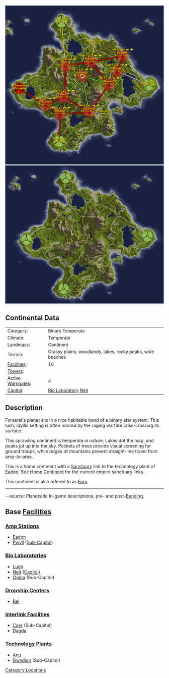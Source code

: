 ![](images/ForseralMap.jpg "fig:ForseralMap.jpg")
![](images/Forseral_Terrain.jpg "fig:Forseral_Terrain.jpg")

## Continental Data

|                                             |                                                                           |
| ------------------------------------------- | ------------------------------------------------------------------------- |
| Category:                                   | Binary Temperate                                                          |
| Climate:                                    | Temperate                                                                 |
| Landmass:                                   | Continent                                                                 |
| Terrain:                                    | Grassy plains, woodlands, lakes, rocky peaks, wide beaches                |
| [Facilities](Facilities.md):     | 10                                                                        |
| [Towers](Tower.md):              |                                                                           |
| Active [Warpgates](Warpgate.md): | 4                                                                         |
| [Capitol](Capitol.md):           | [Bio Laboratory](Bio_Laboratory.md) [Neit](Neit.md) |

## Description

Forseral's planet sits in a nice habitable band of a binary star system.
This lush, idyllic setting is often marred by the raging warfare
criss-crossing its surface.

This sprawling continent is temperate in nature. Lakes dot the map, and
peaks jut up into the sky. Pockets of trees provide visual screening for
ground troops, while ridges of mountains prevent straight-line travel
from area-to-area.

This is a home continent with a [Sanctuary](Sanctuary.md) link
to the technology plant of [Eadon](Eadon.md). See [Home
Continent](Home_Continent.md) for the current empire sanctuary
links.

This continent is also refered to as
[Fors](Acronyms_and_Slang.md).

---

--source: Planetside In-game descriptions, pre- and
post-[Bending](Bending.md).

## Base [Facilities](Facilities.md)

### [Amp Stations](Amp_Station.md)

- [Eadon](Eadon.md)
- [Pwyll](Pwyll.md) ([Sub-Capitol](Sub-Capitol.md))

### [Bio Laboratories](Bio_Laboratory.md)

- [Lugh](Lugh.md)
- [Neit](Neit.md) ([Capitol](Capitol.md))
- [Ogma](Ogma.md) (Sub-Capitol)

### [Dropship Centers](Dropship_Center.md)

- [Bel](Bel.md)

### [Interlink Facilities](Interlink_Facilities.md)

- [Caer](Caer.md) (Sub-Capitol)
- [Dagda](Dagda.md)

### [Technology Plants](Technology_Plant.md)

- [Anu](Anu.md)
- [Gwydion](Gwydion.md) (Sub-Capitol)

[Category:Locations](Category:Locations.md)
